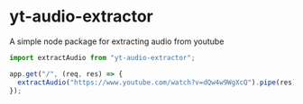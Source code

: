 # yt-audio-extractor

A simple node package for extracting audio from youtube

```javascript
import extractAudio from "yt-audio-extractor";

app.get("/", (req, res) => {
  extractAudio("https://www.youtube.com/watch?v=dQw4w9WgXcQ").pipe(res);
});
```
